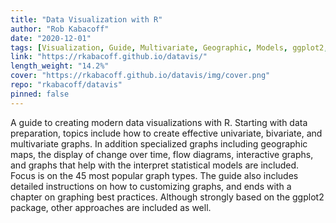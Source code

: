 ```yaml
---
title: "Data Visualization with R"
author: "Rob Kabacoff"
date: "2020-12-01"
tags: [Visualization, Guide, Multivariate, Geographic, Models, ggplot2, Package]
link: "https://rkabacoff.github.io/datavis/"
length_weight: "14.2%"
cover: "https://rkabacoff.github.io/datavis/img/cover.png"
repo: "rkabacoff/datavis"
pinned: false
---
```


A guide to creating modern data visualizations with R. Starting with data preparation, topics include how to create effective univariate, bivariate, and multivariate graphs. In addition specialized graphs including geographic maps, the display of change over time, flow diagrams, interactive graphs, and graphs that help with the interpret statistical models are included. Focus is on the 45 most popular graph types. The guide also includes detailed instructions on how to customizing graphs, and ends with a chapter on graphing best practices. Although strongly based on the ggplot2 package, other approaches are included as well.
